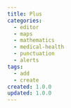 ```yaml
---
title: Plus
categories:
  - editor
  - maps
  - mathematics
  - medical-health
  - punctuation
  - alerts
tags:
  - add
  - create
created: 1.0.0
updated: 1.0.0
---
```

